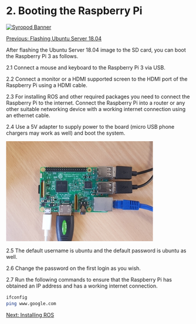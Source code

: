 # 2. Booting the Raspberry Pi

[![Syropod Banner](https://i.imgur.com/QyMTwG3.jpg "CSIRO Robotics")](https://research.csiro.au/robotics/)

[Previous: Flashing Ubuntu Server 18.04](shc_raspi_flash_ubuntu.md)

After flashing the Ubuntu Server 18.04 image to the SD card, you can boot the Raspberry Pi 3 as follows.

2.1 Connect a mouse and keyboard to the Raspberry Pi 3 via USB.

2.2 Connect a monitor or a HDMI supported screen to the HDMI port of the Raspberry Pi using a HDMI cable.

2.3 For installing ROS and other required packages you need to connect the Raspberry Pi to the internet. Connect the Raspberry Pi into a router or any other suitable networking device with a working internet connection using an ethernet cable.

2.4 Use a 5V adapter to supply power to the board (micro USB phone chargers may work as well) and boot the system.

![raspi_ports](media/raspi_ports.jpg "Connecting devices to the Raspberry Pi")

2.5 The default username is ubuntu and the default password is ubuntu as well.

2.6 Change the password on the first login as you wish.

2.7 Run the following commands to ensure that the Raspberry Pi has obtained an IP address and has a working internet connection.

```bash
ifconfig
ping www.google.com
```

[Next: Installing ROS](shc_raspi_install_ros.md)

